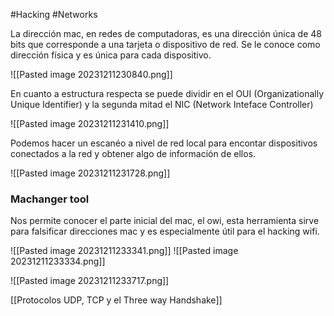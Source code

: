 #Hacking #Networks 

La dirección mac, en redes de computadoras, es una dirección única de 48 bits que corresponde a una tarjeta o dispositivo de red. Se le conoce como dirección física y es única para cada dispositivo.

![[Pasted image 20231211230840.png]]

En cuanto a estructura respecta se puede dividir en el OUI (Organizationally Unique Identifier) y la segunda mitad el NIC (Network Inteface Controller)

![[Pasted image 20231211231410.png]]

Podemos hacer un escanéo a nivel de red local para encontar dispositivos conectados a la red y obtener algo de información de ellos.

![[Pasted image 20231211231728.png]]

### Machanger tool

Nos permite conocer el parte inicial del mac, el owi, esta herramienta sirve para falsificar direcciones mac y es especialmente útil para el hacking wifi.

![[Pasted image 20231211233341.png]]
![[Pasted image 20231211233334.png]]

![[Pasted image 20231211233717.png]]


[[Protocolos UDP, TCP y el Three way Handshake]]

